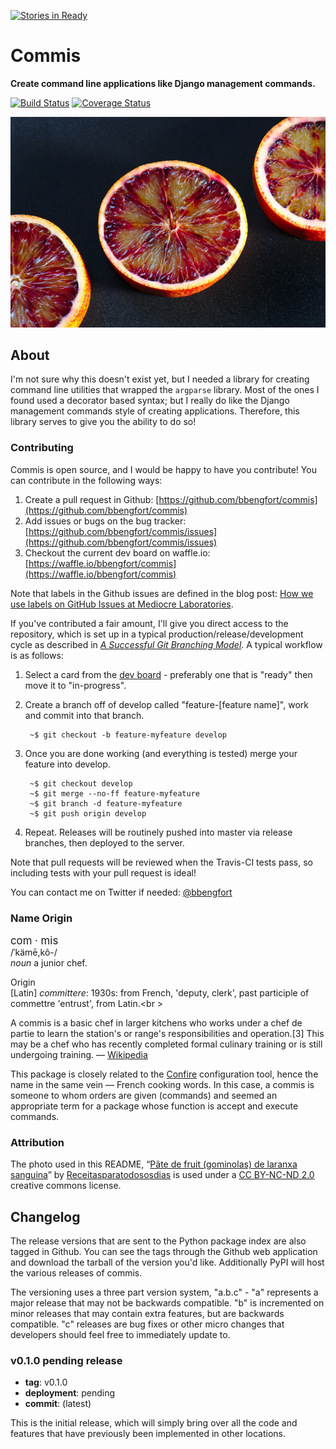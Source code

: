 [![Stories in Ready](https://badge.waffle.io/bbengfort/commis.png?label=ready&title=Ready)](https://waffle.io/bbengfort/commis)
# Commis

**Create command line applications like Django management commands.**

[![Build Status](https://travis-ci.org/bbengfort/commis.svg?branch=master)](https://travis-ci.org/bbengfort/commis)
[![Coverage Status](https://coveralls.io/repos/github/bbengfort/commis/badge.svg?branch=master)](https://coveralls.io/github/bbengfort/commis?branch=master)

[![Pâte de fruit (gominolas) de laranxa sanguina][gominolas.jpg]][gominolas_flickr]

## About ##

I'm not sure why this doesn't exist yet, but I needed a library for creating command line utilities that wrapped the `argparse` library. Most of the ones I found used a decorator based syntax; but I really do like the Django management commands style of creating applications. Therefore, this library serves to give you the ability to do so!

### Contributing ###

Commis is open source, and I would be happy to have you contribute! You can contribute in the following ways:

1. Create a pull request in Github: [https://github.com/bbengfort/commis](https://github.com/bbengfort/commis)
2. Add issues or bugs on the bug tracker: [https://github.com/bbengfort/commis/issues](https://github.com/bbengfort/commis/issues)
3. Checkout the current dev board on waffle.io: [https://waffle.io/bbengfort/commis](https://waffle.io/bbengfort/commis)

Note that labels in the Github issues are defined in the blog post: [How we use labels on GitHub Issues at Mediocre Laboratories](https://mediocre.com/forum/topics/how-we-use-labels-on-github-issues-at-mediocre-laboratories).

If you've contributed a fair amount, I'll give you direct access to the repository, which is set up in a typical production/release/development cycle as described in _[A Successful Git Branching Model](http://nvie.com/posts/a-successful-git-branching-model/)_. A typical workflow is as follows:

1. Select a card from the [dev board](https://waffle.io/bbengfort/commis) - preferably one that is "ready" then move it to "in-progress".

2. Create a branch off of develop called "feature-[feature name]", work and commit into that branch.

        ~$ git checkout -b feature-myfeature develop

3. Once you are done working (and everything is tested) merge your feature into develop.

        ~$ git checkout develop
        ~$ git merge --no-ff feature-myfeature
        ~$ git branch -d feature-myfeature
        ~$ git push origin develop

4. Repeat. Releases will be routinely pushed into master via release branches, then deployed to the server.

Note that pull requests will be reviewed when the Travis-CI tests pass, so including tests with your pull request is ideal!

You can contact me on Twitter if needed: [@bbengfort](https://twitter.com/bbengfort)

### Name Origin ###
<big>com &middot; mis</big><br />
/ˈkämē,kô-/<br/>
*noun* a junior chef.

Origin<br />
[Latin] *committere*: 1930s: from French, 'deputy, clerk', past participle of commettre 'entrust', from Latin.<br \>

A commis is a basic chef in larger kitchens who works under a chef de partie to learn the station's or range's responsibilities and operation.[3] This may be a chef who has recently completed formal culinary training or is still undergoing training. &mdash; [Wikipedia](https://en.wikipedia.org/wiki/Chef#Commis_.28Chef.29_.2F_Range_chef)

This package is closely related to the [Confire](https://github.com/bbengfort/confire) configuration tool, hence the name in the same vein &mdash; French cooking words. In this case, a commis is someone to whom orders are given (commands) and seemed an appropriate term for a package whose function is accept and execute commands.

### Attribution

The photo used in this README, &ldquo;[Pâte de fruit (gominolas) de laranxa sanguina][gominolas_flickr]&rdquo; by [Receitasparatodososdias](https://www.flickr.com/photos/100127130@N05/) is used under a [CC BY-NC-ND 2.0](https://creativecommons.org/licenses/by-nc-nd/2.0/) creative commons license.

## Changelog ##

The release versions that are sent to the Python package index are also tagged in Github. You can see the tags through the Github web application and download the tarball of the version you'd like. Additionally PyPI will host the various releases of commis.

The versioning uses a three part version system, "a.b.c" - "a" represents a major release that may not be backwards compatible. "b" is incremented on minor releases that may contain extra features, but are backwards compatible. "c" releases are bug fixes or other micro changes that developers should feel free to immediately update to.

### v0.1.0 pending release ###

* **tag**: v0.1.0
* **deployment**: pending
* **commit**: (latest)

This is the initial release, which will simply bring over all the code and features that have previously been implemented in other locations.

<!-- References -->
[gominolas.jpg]: docs/img/gominolas.jpg
[gominolas_flickr]: https://flic.kr/p/mcSxAK
